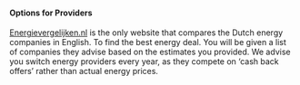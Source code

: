 #### Options for Providers

[Energievergelijken.nl](http://Energievergelijken.nl) is the only website that compares the Dutch energy companies in English. To find the best energy deal. You will be given a list of companies they advise based on the estimates you provided. We advise you switch energy providers every year, as they compete on ‘cash back offers’ rather than actual energy prices.